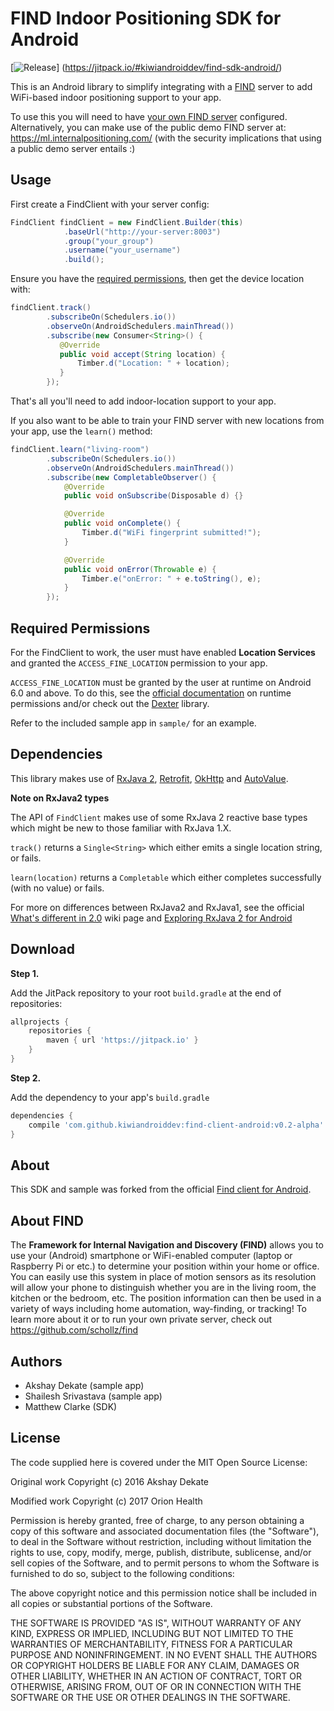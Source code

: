 # FIND Indoor Positioning SDK for Android

[![Release](https://jitpack.io/v/kiwiandroiddev/find-client-android.svg)]
(https://jitpack.io/#kiwiandroiddev/find-sdk-android/)

This is an Android library to simplify integrating with a [FIND](https://github.com/schollz/find) server to add WiFi-based indoor positioning support to your app.

To use this you will need to have [your own FIND server](https://www.internalpositioning.com/server/) configured. Alternatively, you can make use of the public demo FIND server at: https://ml.internalpositioning.com/ (with the security implications that using a public demo server entails :)

Usage
-----

First create a FindClient with your server config:
```java
FindClient findClient = new FindClient.Builder(this)
            .baseUrl("http://your-server:8003")
            .group("your_group")
            .username("your_username")
            .build();
```

Ensure you have the [required permissions](#permissions), then get the device location with:
```java
findClient.track()
        .subscribeOn(Schedulers.io())
        .observeOn(AndroidSchedulers.mainThread())
        .subscribe(new Consumer<String>() {
           @Override
           public void accept(String location) {
               Timber.d("Location: " + location);
           }
        });
```
That's all you'll need to add indoor-location support to your app.

If you also want to be able to train your FIND server with new locations from your app, use the `learn()` method:
```java
findClient.learn("living-room")
        .subscribeOn(Schedulers.io())
        .observeOn(AndroidSchedulers.mainThread())
        .subscribe(new CompletableObserver() {
            @Override
            public void onSubscribe(Disposable d) {}

            @Override
            public void onComplete() {
                Timber.d("WiFi fingerprint submitted!");
            }

            @Override
            public void onError(Throwable e) {
                Timber.e("onError: " + e.toString(), e);
            }
        });
```

Required Permissions<a name="permissions" />
--------------------------------------------

For the FindClient to work, the user must have enabled **Location Services** and granted the `ACCESS_FINE_LOCATION` permission to your app.

`ACCESS_FINE_LOCATION` must be granted by the user at runtime on Android 6.0 and above. To do this, see the [official documentation](https://developer.android.com/training/permissions/requesting.html) on runtime permissions and/or check out the [Dexter](https://github.com/Karumi/Dexter) library.

Refer to the included sample app in `sample/` for an example.

Dependencies
------------

This library makes use of [RxJava 2](https://github.com/ReactiveX/RxJava), [Retrofit](https://square.github.io/retrofit/), [OkHttp](https://square.github.io/okhttp/) and [AutoValue](https://github.com/google/auto/).

**Note on RxJava2 types**

The API of `FindClient` makes use of some RxJava 2 reactive base types which might be new to those familiar with RxJava 1.X.

`track()` returns a `Single<String>` which either emits a single location string, or fails.

`learn(location)` returns a `Completable` which either completes successfully (with no value) or fails.

For more on differences between RxJava2 and RxJava1, see the official [What's different in 2.0](https://github.com/ReactiveX/RxJava/wiki/What's-different-in-2.0) wiki page and [Exploring RxJava 2 for Android](https://realm.io/news/gotocph-jake-wharton-exploring-rxjava2-android/)

Download
--------

**Step 1.**

Add the JitPack repository to your root `build.gradle` at the end of repositories:

```groovy
allprojects {
    repositories {
        maven { url 'https://jitpack.io' }
    }
}
```
**Step 2.**

Add the dependency to your app's `build.gradle`

```groovy
dependencies {
    compile 'com.github.kiwiandroiddev:find-client-android:v0.2-alpha'
}
```

About
-----

This SDK and sample was forked from the official [Find client for Android](https://github.com/uncleashi/find-client-android).

About FIND
----------

The **Framework for Internal Navigation and Discovery (FIND)** allows you to use your (Android) smartphone or WiFi-enabled computer (laptop or Raspberry Pi or etc.) to determine your position within your home or office. You can easily use this system in place of motion sensors as its resolution will allow your phone to distinguish whether you are in the living room, the kitchen or the bedroom, etc. The position information can then be used in a variety of ways including home automation, way-finding, or tracking!
To learn more about it or to run your own private server, check out https://github.com/schollz/find

Authors
-------

 - Akshay Dekate (sample app)
 - Shailesh Srivastava (sample app)
 - Matthew Clarke (SDK)

License
-------

The code supplied here is covered under the MIT Open Source License:

Original work Copyright (c) 2016 Akshay Dekate

Modified work Copyright (c) 2017 Orion Health

Permission is hereby granted, free of charge, to any person obtaining a copy of this software and associated documentation files (the "Software"), to deal in the Software without restriction, including without limitation the rights to use, copy, modify, merge, publish, distribute, sublicense, and/or sell copies of the Software, and to permit persons to whom the Software is furnished to do so, subject to the following conditions:

The above copyright notice and this permission notice shall be included in all copies or substantial portions of the Software.

THE SOFTWARE IS PROVIDED "AS IS", WITHOUT WARRANTY OF ANY KIND, EXPRESS OR IMPLIED, INCLUDING BUT NOT LIMITED TO THE WARRANTIES OF MERCHANTABILITY, FITNESS FOR A PARTICULAR PURPOSE AND NONINFRINGEMENT. IN NO EVENT SHALL THE AUTHORS OR COPYRIGHT HOLDERS BE LIABLE FOR ANY CLAIM, DAMAGES OR OTHER LIABILITY, WHETHER IN AN ACTION OF CONTRACT, TORT OR OTHERWISE, ARISING FROM, OUT OF OR IN CONNECTION WITH THE SOFTWARE OR THE USE OR OTHER DEALINGS IN THE SOFTWARE.
